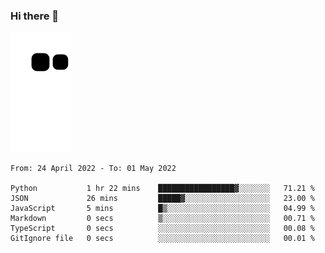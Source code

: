 ### Hi there 👋
![Alt text](https://raw.githubusercontent.com/romain22222/romain22222/output/github-contribution-grid-snake.svg)

<!--START_SECTION:waka-->

```text
From: 24 April 2022 - To: 01 May 2022

Python           1 hr 22 mins    █████████████████▓░░░░░░░   71.21 %
JSON             26 mins         █████▓░░░░░░░░░░░░░░░░░░░   23.00 %
JavaScript       5 mins          █▒░░░░░░░░░░░░░░░░░░░░░░░   04.99 %
Markdown         0 secs          ▒░░░░░░░░░░░░░░░░░░░░░░░░   00.71 %
TypeScript       0 secs          ░░░░░░░░░░░░░░░░░░░░░░░░░   00.08 %
GitIgnore file   0 secs          ░░░░░░░░░░░░░░░░░░░░░░░░░   00.01 %
```

<!--END_SECTION:waka-->
<!--
**romain22222/romain22222** is a ✨ _special_ ✨ repository because its `README.md` (this file) appears on your GitHub profile.

Here are some ideas to get you started:

- 🔭 I’m currently working on ...
- 🌱 I’m currently learning ...
- 👯 I’m looking to collaborate on ...
- 🤔 I’m looking for help with ...
- 💬 Ask me about ...
- 📫 How to reach me: ...
- 😄 Pronouns: ...
- ⚡ Fun fact: ...
-->
